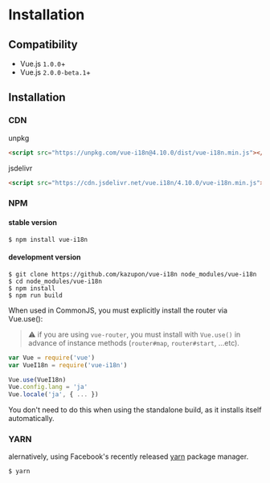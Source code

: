 # Installation

## Compatibility
- Vue.js `1.0.0`+ 
- Vue.js `2.0.0-beta.1`+


## Installation

### CDN
unpkg
```html
<script src="https://unpkg.com/vue-i18n@4.10.0/dist/vue-i18n.min.js"></script>
```

jsdelivr

```html
<script src="https://cdn.jsdelivr.net/vue.i18n/4.10.0/vue-i18n.min.js"></script>
```

### NPM

#### stable version

    $ npm install vue-i18n

#### development version

    $ git clone https://github.com/kazupon/vue-i18n node_modules/vue-i18n
    $ cd node_modules/vue-i18n
    $ npm install
    $ npm run build

When used in CommonJS, you must explicitly install the router via Vue.use():

> :warning: if you are using `vue-router`, you must install with `Vue.use()` in advance of instance methods (`router#map`, `router#start`, ...etc).

```javascript
var Vue = require('vue')
var VueI18n = require('vue-i18n')

Vue.use(VueI18n)
Vue.config.lang = 'ja'
Vue.locale('ja', { ... })
```

You don't need to do this when using the standalone build, as it installs itself automatically.

### YARN

alernatively, using Facebook's recently released [yarn](https://yarnpkg.com) package manager.

    $ yarn
